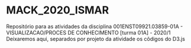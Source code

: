 # MACK_2020_ISMAR 
Repositório para as atividades da disciplina 001ENST09921.03859-01A - VISUALIZACAO/PROCES DE CONHECIMENTO [turma 01A] - 2020/1 
Deixaremos aqui, separados por projeto da atividade os cõdigos do D3.js
